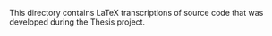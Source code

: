This directory contains LaTeX transcriptions of source code that was developed
during the Thesis project.